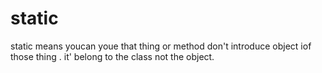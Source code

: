 # static
 static means youcan youe that thing or method don't introduce object iof those thing . it' belong to the class not the object.
